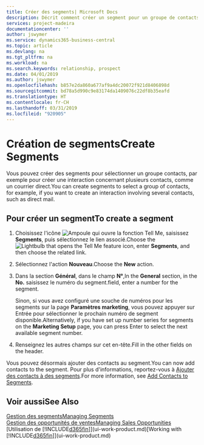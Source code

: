 ```yaml
---
title: Créer des segments| Microsoft Docs
description: Décrit comment créer un segment pour un groupe de contacts dans Business Central, par exemple, afin de cibler plusieurs contacts avec un courrier direct.
services: project-madeira
documentationcenter: ''
author: jswymer
ms.service: dynamics365-business-central
ms.topic: article
ms.devlang: na
ms.tgt_pltfrm: na
ms.workload: na
ms.search.keywords: relationship, prospect
ms.date: 04/01/2019
ms.author: jswymer
ms.openlocfilehash: b857e2da860a677af9a4dc20072f921d8406898d
ms.sourcegitcommit: bd78a5d990c9e83174da1409076c22df8b35eafd
ms.translationtype: HT
ms.contentlocale: fr-CH
ms.lasthandoff: 03/31/2019
ms.locfileid: "920905"
---
```

# <a name="create-segments"></a><span data-ttu-id="3da68-103">Création de segments</span><span class="sxs-lookup"><span data-stu-id="3da68-103">Create Segments</span></span>
<span data-ttu-id="3da68-104">Vous pouvez créer des segments pour sélectionner un groupe contacts, par exemple pour créer une interaction concernant plusieurs contacts, comme un courrier direct.</span><span class="sxs-lookup"><span data-stu-id="3da68-104">You can create segments to select a group of contacts, for example, if you want to create an interaction involving several contacts, such as direct mail.</span></span>

## <a name="to-create-a-segment"></a><span data-ttu-id="3da68-105">Pour créer un segment</span><span class="sxs-lookup"><span data-stu-id="3da68-105">To create a segment</span></span>
1. <span data-ttu-id="3da68-106">Choisissez l'icône ![Ampoule qui ouvre la fonction Tell Me](media/ui-search/search_small.png "Dites-moi ce que vous voulez faire"), saisissez **Segments**, puis sélectionnez le lien associé.</span><span class="sxs-lookup"><span data-stu-id="3da68-106">Choose the ![Lightbulb that opens the Tell Me feature](media/ui-search/search_small.png "Tell me what you want to do") icon, enter **Segments**, and then choose the related link.</span></span>
2. <span data-ttu-id="3da68-107">Sélectionnez l'action **Nouveau**.</span><span class="sxs-lookup"><span data-stu-id="3da68-107">Choose the **New** action.</span></span>
3. <span data-ttu-id="3da68-108">Dans la section **Général**, dans le champ **N°**,</span><span class="sxs-lookup"><span data-stu-id="3da68-108">In the **General** section, in the **No.**</span></span> <span data-ttu-id="3da68-109">saisissez le numéro du segment.</span><span class="sxs-lookup"><span data-stu-id="3da68-109">field, enter a number for the segment.</span></span>

    <span data-ttu-id="3da68-110">Sinon, si vous avez configuré une souche de numéros pour les segments sur la page **Paramètres marketing**, vous pouvez appuyer sur Entrée pour sélectionner le prochain numéro de segment disponible.</span><span class="sxs-lookup"><span data-stu-id="3da68-110">Alternatively, if you have set up number series for segments on the **Marketing Setup** page, you can press Enter to select the next available segment number.</span></span>
4. <span data-ttu-id="3da68-111">Renseignez les autres champs sur cet en-tête.</span><span class="sxs-lookup"><span data-stu-id="3da68-111">Fill in the other fields on the header.</span></span>

<span data-ttu-id="3da68-112">Vous pouvez désormais ajouter des contacts au segment.</span><span class="sxs-lookup"><span data-stu-id="3da68-112">You can now add contacts to the segment.</span></span> <span data-ttu-id="3da68-113">Pour plus d'informations, reportez-vous à [Ajouter des contacts à des segments](marketing-add-contact-segment.md).</span><span class="sxs-lookup"><span data-stu-id="3da68-113">For more information, see [Add Contacts to Segments](marketing-add-contact-segment.md).</span></span>

## <a name="see-also"></a><span data-ttu-id="3da68-114">Voir aussi</span><span class="sxs-lookup"><span data-stu-id="3da68-114">See Also</span></span>
[<span data-ttu-id="3da68-115">Gestion des segments</span><span class="sxs-lookup"><span data-stu-id="3da68-115">Managing Segments</span></span>](marketing-segments.md)  
[<span data-ttu-id="3da68-116">Gestion des opportunités de ventes</span><span class="sxs-lookup"><span data-stu-id="3da68-116">Managing Sales Opportunities</span></span>](marketing-manage-sales-opportunities.md)  
<span data-ttu-id="3da68-117">[Utilisation de [!INCLUDE[d365fin](includes/d365fin_md.md)]](ui-work-product.md)</span><span class="sxs-lookup"><span data-stu-id="3da68-117">[Working with [!INCLUDE[d365fin](includes/d365fin_md.md)]](ui-work-product.md)</span></span>  
